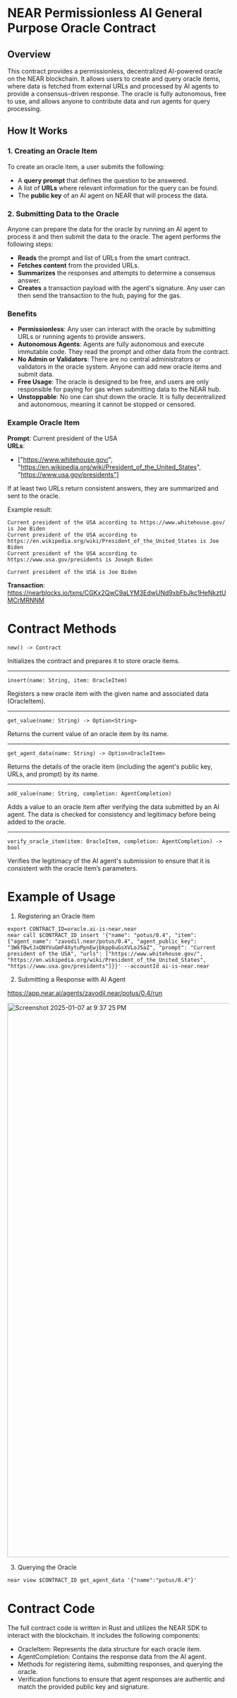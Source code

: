 # NEAR Permissionless AI General Purpose Oracle Contract

## Overview

This contract provides a permissionless, decentralized AI-powered oracle on the NEAR blockchain. It allows users to create and query oracle items, where data is fetched from external URLs and processed by AI agents to provide a consensus-driven response. The oracle is fully autonomous, free to use, and allows anyone to contribute data and run agents for query processing.

## How It Works

### 1. Creating an Oracle Item
To create an oracle item, a user submits the following:
- A **query prompt** that defines the question to be answered.
- A list of **URLs** where relevant information for the query can be found.
- The **public key** of an AI agent on NEAR that will process the data.

### 2. Submitting Data to the Oracle
Anyone can prepare the data for the oracle by running an AI agent to process it and then submit the data to the oracle. The agent performs the following steps:

- **Reads** the prompt and list of URLs from the smart contract.
- **Fetches content** from the provided URLs.
- **Summarizes** the responses and attempts to determine a consensus answer.
- **Creates** a transaction payload with the agent's signature. Any user can then send the transaction to the hub, paying for the gas.

### Benefits
- **Permissionless**: Any user can interact with the oracle by submitting URLs or running agents to provide answers.
- **Autonomous Agents**: Agents are fully autonomous and execute immutable code. They read the prompt and other data from the contract.
- **No Admin or Validators**: There are no central administrators or validators in the oracle system. Anyone can add new oracle items and submit data.
- **Free Usage**: The oracle is designed to be free, and users are only responsible for paying for gas when submitting data to the NEAR hub.
- **Unstoppable**: No one can shut down the oracle. It is fully decentralized and autonomous, meaning it cannot be stopped or censored.


### Example Oracle Item
**Prompt**: Current president of the USA  
**URLs**:
- ["https://www.whitehouse.gov/", "https://en.wikipedia.org/wiki/President_of_the_United_States", "https://www.usa.gov/presidents"]

If at least two URLs return consistent answers, they are summarized and sent to the oracle. 

Example result:
```
Current president of the USA according to https://www.whitehouse.gov/ is Joe Biden
Current president of the USA according to https://en.wikipedia.org/wiki/President_of_the_United_States is Joe Biden
Current president of the USA according to https://www.usa.gov/presidents is Joseph Biden

Current president of the USA is Joe Biden
```

**Transaction**: https://nearblocks.io/txns/CGKx2QwC9aLYM3EdwUNd9xbFbJkc1HeNkztUMCrMRNNM


Contract Methods
====

`new() -> Contract`

Initializes the contract and prepares it to store oracle items.

---

`insert(name: String, item: OracleItem)`

Registers a new oracle item with the given name and associated data (OracleItem).

---

`get_value(name: String) -> Option<String>`

Returns the current value of an oracle item by its name.

---

`get_agent_data(name: String) -> Option<OracleItem>`

Returns the details of the oracle item (including the agent's public key, URLs, and prompt) by its name.

---

`add_value(name: String, completion: AgentCompletion)`

Adds a value to an oracle item after verifying the data submitted by an AI agent. The data is checked for consistency and legitimacy before being added to the oracle.

---

`verify_oracle_item(item: OracleItem, completion: AgentCompletion) -> bool`

Verifies the legitimacy of the AI agent's submission to ensure that it is consistent with the oracle item’s parameters.

Example of Usage
====

1. Registering an Oracle Item

```
export CONTRACT_ID=oracle.ai-is-near.near
near call $CONTRACT_ID insert '{"name": "potus/0.4", "item": {"agent_name": "zavodil.near/potus/0.4", "agent_public_key": "3WkfBwtJxQNYVuGmF4XytuPpnEwjbkpp6uGsXVLoJ5aZ", "prompt": "Current president of the USA", "urls": ["https://www.whitehouse.gov/", "https://en.wikipedia.org/wiki/President_of_the_United_States", "https://www.usa.gov/presidents"]}}' --accountId ai-is-near.near
```

2. Submitting a Response with AI Agent

https://app.near.ai/agents/zavodil.near/potus/0.4/run

<img width="1253" alt="Screenshot 2025-01-07 at 9 37 25 PM" src="https://github.com/user-attachments/assets/4f895fca-e12a-4cb1-8149-41f35bf064cd" />


3. Querying the Oracle

```
near view $CONTRACT_ID get_agent_data '{"name":"potus/0.4"}'
```

Contract Code
===
The full contract code is written in Rust and utilizes the NEAR SDK to interact with the blockchain. It includes the following components:

- OracleItem: Represents the data structure for each oracle item.
- AgentCompletion: Contains the response data from the AI agent.
- Methods for registering items, submitting responses, and querying the oracle.
- Verification functions to ensure that agent responses are authentic and match the provided public key and signature.

